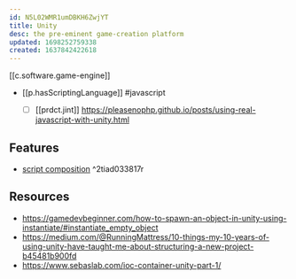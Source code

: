 ```yaml
---
id: N5L02WMR1umDBKH6ZwjYT
title: Unity
desc: the pre-eminent game-creation platform
updated: 1698252759338
created: 1637842422618
---
```


[[c.software.game-engine]]

- [[p.hasScriptingLanguage]] #javascript
  - [ ] [[prdct.jint]] https://pleasenophp.github.io/posts/using-real-javascript-with-unity.html


## Features

- [script composition](https://gamedevbeginner.com/how-to-use-script-composition-in-unity/) ^2tiad033817r

## Resources

- https://gamedevbeginner.com/how-to-spawn-an-object-in-unity-using-instantiate/#instantiate_empty_object
- https://medium.com/@RunningMattress/10-things-my-10-years-of-using-unity-have-taught-me-about-structuring-a-new-project-b45481b900fd
- https://www.sebaslab.com/ioc-container-unity-part-1/